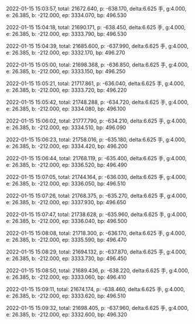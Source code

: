 2022-01-15 15:03:57, total: 21672.640, p: -638.170, delta:6.625 手, g:4.000, e: 26.385, b: -212.000, ep: 3334.070, bp: 496.530

2022-01-15 15:04:18, total: 21690.171, p: -638.450, delta:6.625 手, g:4.000, e: 26.385, b: -212.000, ep: 3333.790, bp: 496.530

2022-01-15 15:04:39, total: 21685.600, p: -637.990, delta:6.625 手, g:4.000, e: 26.385, b: -212.000, ep: 3332.170, bp: 496.270

2022-01-15 15:05:00, total: 21698.368, p: -636.850, delta:6.625 手, g:4.000, e: 26.385, b: -212.000, ep: 3333.150, bp: 496.250

2022-01-15 15:05:21, total: 21717.861, p: -636.040, delta:6.625 手, g:4.000, e: 26.385, b: -212.000, ep: 3333.720, bp: 496.220

2022-01-15 15:05:42, total: 21748.288, p: -634.720, delta:6.625 手, g:4.000, e: 26.385, b: -212.000, ep: 3334.080, bp: 496.100

2022-01-15 15:06:02, total: 21777.790, p: -634.210, delta:6.625 手, g:4.000, e: 26.385, b: -212.000, ep: 3334.510, bp: 496.090

2022-01-15 15:06:23, total: 21758.016, p: -635.180, delta:6.625 手, g:4.000, e: 26.385, b: -212.000, ep: 3334.420, bp: 496.200

2022-01-15 15:06:44, total: 21768.119, p: -635.400, delta:6.625 手, g:4.000, e: 26.385, b: -212.000, ep: 3336.520, bp: 496.490

2022-01-15 15:07:05, total: 21744.164, p: -636.030, delta:6.625 手, g:4.000, e: 26.385, b: -212.000, ep: 3336.050, bp: 496.510

2022-01-15 15:07:26, total: 21768.375, p: -635.270, delta:6.625 手, g:4.000, e: 26.385, b: -212.000, ep: 3337.930, bp: 496.650

2022-01-15 15:07:47, total: 21738.628, p: -635.960, delta:6.625 手, g:4.000, e: 26.385, b: -212.000, ep: 3336.040, bp: 496.500

2022-01-15 15:08:08, total: 21718.300, p: -636.170, delta:6.625 手, g:4.000, e: 26.385, b: -212.000, ep: 3335.590, bp: 496.470

2022-01-15 15:08:29, total: 21694.132, p: -637.870, delta:6.625 手, g:4.000, e: 26.385, b: -212.000, ep: 3333.730, bp: 496.450

2022-01-15 15:08:50, total: 21689.436, p: -638.220, delta:6.625 手, g:4.000, e: 26.385, b: -212.000, ep: 3333.060, bp: 496.410

2022-01-15 15:09:11, total: 21674.174, p: -638.460, delta:6.625 手, g:4.000, e: 26.385, b: -212.000, ep: 3333.620, bp: 496.510

2022-01-15 15:09:32, total: 21698.405, p: -637.960, delta:6.625 手, g:4.000, e: 26.385, b: -212.000, ep: 3332.600, bp: 496.320
